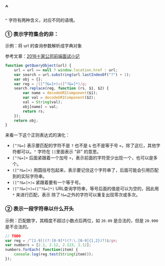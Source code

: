 ## ^
`^` 字符有两种含义，对应不同的语境。

### ① 表示字符集合的**非**：

示例：将 url 的查询参数解析成字典对象

参考文章：[2016十家公司前端面试小记](http://www.cnblogs.com/xxcanghai/p/5205998.html?utm_source=tuicool&utm_medium=referral)

```javascript
function getQueryObject(url) {
    url = url == null ? window.location.href : url;
    var search = url.substring(url.lastIndexOf("?") + 1);
    var obj = {};
    var reg = /([^?&=]+)=([^?&=]*)/g;
    search.replace(reg, function (rs, $1, $2) {
        var name = decodeURIComponent($1);
        var val = decodeURIComponent($2);
        val = String(val);
        obj[name] = val;
        return rs;
    });
    return obj;
}
```

来看一下这个正则表达式的演化：

+ `[^?&=]` 表示要匹配的字符不是 `?` 也不是 `&` 也不是等于号 `=`，除了这仨，其他字符都可以。`^` 字符在 `[]`里面表示 “非” 的意思。
+ `[^?&=]+` 后面紧跟着一个加号 `+`，表示前面的字符至少出现一个，也可以是多个。
+ `([^?&=]+)` 用圆括号包起来，表示要记住这个字符串了，后面可能会引用匹配到的实际字符串。
+ `([^?&=]+)=` 紧跟着要有一个等于号。
+ `([^?&=]+)=([^?&=]*)` URL查询字符串，等号后面的值是可以为空的，因此用 `*` 来进行匹配，表示 除了`?&=`之外的字符可以重复出现零次或多次。

### ② 表示一段字符串以什么开头

示例：匹配数字，其精度不超过小数点后两位，如 `20.09` 是合法的，但是 `20.900` 是不合法的。

```javascript
// TODO
var reg = /^[1-9]((?:[0-9]*)(?:\.[0-9]{1,2})?)$/gm;
var numbers = [2.1, 2.12, 2.123, 2.12];
numbers.forEach( function(item) {
    console.log(reg.test(String(item)));
});
```

